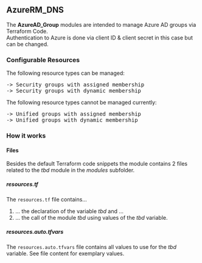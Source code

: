 ## AzureRM_DNS

The <b>AzureAD_Group</b> modules are intended to manage Azure AD groups via Terraform Code.  
Authentication to Azure is done via client ID & client secret in this case but can be changed.

### Configurable Resources

The following resource types can be managed:

<pre>
-> Security groups with assigned membership
-> Security groups with dynamic membership
</pre>

The following resource types cannot be managed currently:

<pre>
-> Unified groups with assigned membership
-> Unified groups with dynamic membership
</pre>

### How it works

#### Files

Besides the default Terraform code snippets the module contains 2 files related to the <i>tbd</i> module in the <i>modules</i> subfolder.

##### resources.tf

The <code>resources.tf</code> file contains...  
1) ... the declaration of the variable <i>tbd</i> and ...
2) ... the call of the module <i>tbd</i> using values of the <i>tbd</i> variable.

##### resources.auto.tfvars

The <code>resources.auto.tfvars</code> file contains all values to use for the <i>tbd</i> variable. See file content for exemplary values.
